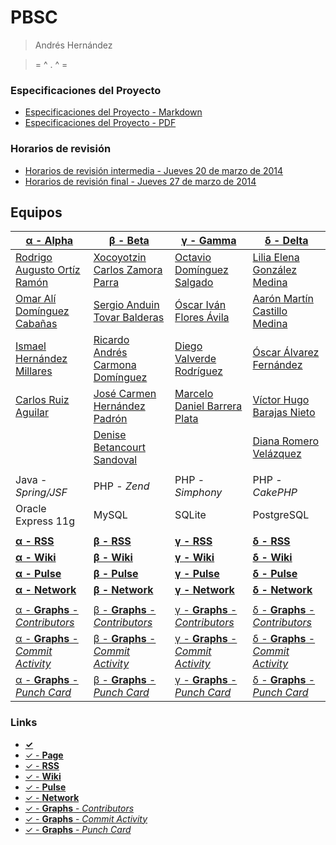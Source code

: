 #	PBSC	#

> Andrés Hernández

>  = ^ . ^ =

###	Especificaciones del Proyecto	###

+ [Especificaciones del Proyecto - Markdown](./Proyecto.md "Especificaciones del Proyecto - Markdown")
+ [Especificaciones del Proyecto - PDF](./Proyecto.pdf "Especificaciones del Proyecto - PDF")

###	Horarios de revisión	###

+ [Horarios de revisión intermedia - Jueves 20 de marzo de 2014](https://github.com/tonejo/PBSC8-mod2/blob/master/Revision.md#revisi%C3%B3n-intermedia "Jueves 20 de marzo de 2014")
+ [Horarios de revisión final - Jueves 27 de marzo de 2014](https://github.com/tonejo/PBSC8-mod2/blob/master/Revision.md#revisi%C3%B3n-final "Jueves 27 de marzo de 2014")

##	Equipos	##

|[**α - Alpha**](https://github.com/darkroo/proy_mod2)       |[**β - Beta**](https://github.com/xoco-carlos/WebSecurity)      |[**γ - Gamma**](https://github.com/destroyer-1990/proyectotonejo)|[**δ - Delta**](https://github.com/liliagm19/PBSC8-mod2)   |
|------------------------------------------------------------|----------------------------------------------------------------|-----------------------------------------------------------------|-----------------------------------------------------------|
|[Rodrigo Augusto Ortíz Ramón](https://github.com/darkroo)   |[Xocoyotzin Carlos Zamora Parra](https://github.com/xoco-carlos)|[Octavio Domínguez Salgado](https://github.com/destroyer-1990)   |[Lilia Elena González Medina](https://github.com/liliagm19)|
|[Omar Alí Domínguez Cabañas](https://github.com/oadominguez)|[Sergio Anduin Tovar Balderas](https://github.com/stovarbec)    |[Óscar Iván Flores Ávila](https://github.com/quetzalcoatl41)     |[Aarón Martín Castillo Medina](https://github.com/YoNoFui) |
|[Ismael Hernández Millares](https://github.com/ishemi)      |[Ricardo Andrés Carmona Domínguez](https://github.com/rcarmona) |[Diego Valverde Rodríguez](https://github.com/dvalv3rd3)         |[Óscar Álvarez Fernández](https://github.com/oalvarezf)    |
|[Carlos Ruiz Aguilar](https://github.com/craguilar)         |[José Carmen Hernández Padrón](https://github.com/jhernandezp)  |[Marcelo Daniel Barrera Plata](https://github.com/chelo556)      |[Víctor Hugo Barajas Nieto](https://github.com/vbarajasn)  |
|                                                            |[Denise Betancourt Sandoval](https://github.com/denisbeta23)    |                                                                 |[Diana Romero Velázquez](https://github.com/dromero91)     |
|                                                            |                                                                |                                                                 |                                                           |
|Java - *Spring/JSF*                                         |PHP - *Zend*                                                    |PHP - *Simphony*                                                 |PHP - *CakePHP*                                            |
|Oracle Express 11g                                          |MySQL                                                           |SQLite                                                           |PostgreSQL                                                 |
|                                                            |                                                                |                                                                 |                                                           |
|[**α - RSS**](https://github.com/darkroo/proy_mod2/commits/master.atom)|[**β - RSS**](https://github.com/xoco-carlos/WebSecurity/commits/master.atom)|[**γ - RSS**](https://github.com/destroyer-1990/proyectotonejo/commits/master.atom)|[**δ - RSS**](https://github.com/liliagm19/PBSC8-mod2/commits/master.atom)|
|[**α - Wiki**](https://github.com/darkroo/proy_mod2/wiki)              |[**β - Wiki**](https://github.com/xoco-carlos/WebSecurity/wiki)              |[**γ - Wiki**](https://github.com/destroyer-1990/proyectotonejo/wiki)              |[**δ - Wiki**](https://github.com/liliagm19/PBSC8-mod2/wiki)|
|[**α - Pulse**](https://github.com/darkroo/proy_mod2/pulse/monthly)    |[**β - Pulse**](https://github.com/xoco-carlos/WebSecurity/pulse/monthly)    |[**γ - Pulse**](https://github.com/destroyer-1990/proyectotonejo/pulse/monthly)    |[**δ - Pulse**](https://github.com/liliagm19/PBSC8-mod2/pulse/monthly)|
|[**α - Network**](https://github.com/darkroo/proy_mod2/network)        |[**β - Network**](https://github.com/xoco-carlos/WebSecurity/network)        |[**γ - Network**](https://github.com/destroyer-1990/proyectotonejo/network)        |[**δ - Network**](https://github.com/liliagm19/PBSC8-mod2/network)|
|                                                            |                                                                |                                                                 |                                                           |
|[α - **Graphs** - *Contributors*](https://github.com/darkroo/proy_mod2/graphs/contributors)      |[β - **Graphs** - *Contributors*](https://github.com/xoco-carlos/WebSecurity/graphs/contributors)      |[γ - **Graphs** - *Contributors*](https://github.com/destroyer-1990/proyectotonejo/graphs/contributors)      |[δ - **Graphs** - *Contributors*](https://github.com/liliagm19/PBSC8-mod2/graphs/contributors)      |
|[α - **Graphs** - *Commit Activity*](https://github.com/darkroo/proy_mod2/graphs/commit-activity)|[β - **Graphs** - *Commit Activity*](https://github.com/xoco-carlos/WebSecurity/graphs/commit-activity)|[γ - **Graphs** - *Commit Activity*](https://github.com/destroyer-1990/proyectotonejo/graphs/commit-activity)|[δ - **Graphs** - *Commit Activity*](https://github.com/liliagm19/PBSC8-mod2/graphs/commit-activity)|
|[α - **Graphs** - *Punch Card*](https://github.com/darkroo/proy_mod2/graphs/punch-card)          |[β - **Graphs** - *Punch Card*](https://github.com/xoco-carlos/WebSecurity/graphs/punch-card)          |[γ - **Graphs** - *Punch Card*](https://github.com/destroyer-1990/proyectotonejo/graphs/punch-card)          |[δ - **Graphs** - *Punch Card*](https://github.com/liliagm19/PBSC8-mod2/graphs/punch-card)          |

###	Links	###

* [**✓**](https://github.com/tonejo/PBSC8-mod2)
* [✓ - **Page**](http://tonejo.github.io/PBSC8-mod2/)
* [✓ - **RSS**](https://github.com/tonejo/PBSC8-mod2/commits/master.atom)
* [✓ - **Wiki**](https://github.com/tonejo/PBSC8-mod2/wiki)
* [✓ - **Pulse**](https://github.com/tonejo/PBSC8-mod2/pulse/monthly)
* [✓ - **Network**](https://github.com/tonejo/PBSC8-mod2/network)
* [✓ - **Graphs** - *Contributors*](https://github.com/tonejo/PBSC8-mod2/graphs/contributors)
* [✓ - **Graphs** - *Commit Activity*](https://github.com/tonejo/PBSC8-mod2/graphs/commit-activity)
* [✓ - **Graphs** - *Punch Card*](https://github.com/tonejo/PBSC8-mod2/graphs/punch-card)

